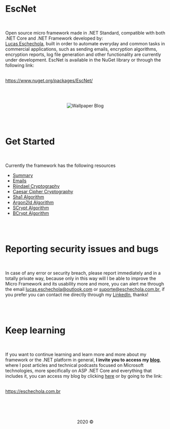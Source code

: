 # EscNet

<br>

<p>Open source micro framework made in .NET Standard, compatible with both .NET Core and .NET Framework developed by:<br><a href="https://www.linkedin.com/in/lucas-eschechola-769179166/">Lucas Eschechola</a>, built in order to automate everyday and common tasks in commercial applications, such as sending emails, encryption algorithms, encryption reports, log file generation and other functionality are currently under development. EscNet is available in the NuGet library or through the following link:</p>
<br>
<a href="https://www.nuget.org/packages/EscNet/">https://www.nuget.org/packages/EscNet/</a>

<br><br>
<p align="center">
    <img src="https://i.ibb.co/Gk9vTZF/Esc-Net-Icon.jpg" alt="Wallpaper Blog">
</p>

<br><br>

# Get Started

<br>

<p>Currently the framework has the following resources</p>
<ul>
    <li><a href="https://github.com/Eschechola/EscNet/wiki/0.Summary">Summary</a></li>
    <li><a href="https://github.com/Eschechola/EscNet/wiki/1.Emails">Emails</a></li>
    <li><a href="https://github.com/Eschechola/EscNet/wiki/2.Rijndael-Cryptography">Rijndael Cryptography</a></li>
    <li><a href="https://github.com/Eschechola/EscNet/wiki/3.Caesar-Cryptography">Caesar Cipher Cryptography</a></li>
    <li><a href="https://github.com/Eschechola/EscNet/wiki/4.Sha1-Algorithm">Sha1 Algorithm</a></li>
    <li><a href="https://github.com/Eschechola/EscNet/wiki/5.Argon2Id-Algorithm">Argon2Id Algorithm</a></li>
    <li><a href="https://github.com/Eschechola/EscNet/wiki/6.-SCrypt-Algorithm">SCrypt Algorithm</a></li>
    <li><a href="https://github.com/Eschechola/EscNet/wiki/7.BCrypt-Algorithm">BCrypt Algorithm</a></li>
</ul>

<br><br>

# Reporting security issues and bugs

<br>

<p>In case of any error or security breach, please report immediately and in a totally private way, because only in this way will I be able to improve the Micro Framework and its usability more and more, you can alert me through the email <a href="mailto:lucas.eschechola@outlook.com">lucas.eschechola@outlook.com</a> or <a href="mailto:suporte@eschechola.com.br">suporte@eschechola.com.br</a>, if you prefer you can contact me directly through my <a href="https://www.linkedin.com/in/lucas-eschechola-769179166/">LinkedIn</a>, thanks!</p>

<br></br>


# Keep learning

<br>

<p>If you want to continue learning and learn more and more about my framework or the .NET platform in general, <strong>I invite you to access my <a href="https://eschechola.com.br">blog</a></strong>, where I post articles and technical podcasts focused on Microsoft technologies, more specifically on ASP .NET Core and everything that includes it, you can access my blog by clicking <a href="https://eschechola.com.br">here</a> or by going to the link:</p>
<br>
<a href="https://eschechola.com.br">https://eschechola.com.br</a>

<br><br>
<br>

<p align="center">2020 &copy;</p>

<br>
